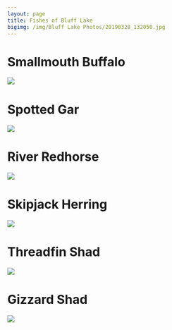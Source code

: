 ```yaml
---
layout: page
title: Fishes of Bluff Lake
bigimg: /img/Bluff Lake Photos/20190328_132050.jpg
---
```


# Smallmouth Buffalo

![](/img/FishPics/DSCF1785.jpg)

# Spotted Gar

![](/img/FishPics/DSCF1784.jpg)

# River Redhorse

![](/img/FishPics/DSCF1831.jpg)

# Skipjack Herring

![](/img/FishPics/DSCF1836.jpg)

# Threadfin Shad

![](/img/FishPics/DSCF1826.jpg)

# Gizzard Shad

![](/img/FishPics/DSCF1787.jpg)



